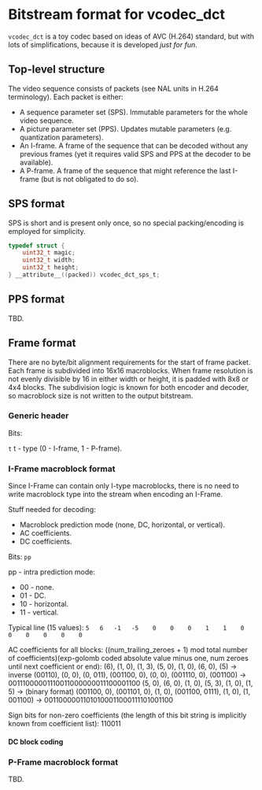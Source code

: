 # Bitstream format for vcodec_dct
`vcodec_dct` is a toy codec based on ideas of AVC (H.264) standard, but with lots of simplifications,
because it is developed *just for fun*.

## Top-level structure
The video sequence consists of packets (see NAL units in H.264 terminology).
Each packet is either:
* A sequence parameter set (SPS). Immutable parameters for the whole video sequence.
* A picture parameter set (PPS). Updates mutable parameters (e.g. quantization parameters).
* An I-frame. A frame of the sequence that can be decoded without
  any previous frames (yet it requires valid SPS and PPS at the decoder to be available).
* A P-frame. A frame of the sequence that might reference the last I-frame (but is not obligated to do so).

## SPS format
SPS is short and is present only once, so no special packing/encoding is employed for simplicity.

```c
typedef struct {
    uint32_t magic;
    uint32_t width;
    uint32_t height;
} __attribute__((packed)) vcodec_dct_sps_t;
```

## PPS format
TBD.

## Frame format
There are no byte/bit alignment requirements for the start of frame packet.
Each frame is subdivided into 16x16 macroblocks. When frame resolution is not
evenly divisible by 16 in either width or height, it is padded with 8x8 or 4x4 blocks.
The subdivision logic is known for both encoder and decoder, so macroblock size is not
written to the output bitstream.

### Generic header
Bits:

`t`
t - type (0 - I-frame, 1 - P-frame).

### I-Frame macroblock format
Since I-Frame can contain only I-type macroblocks, there is no need to write macroblock type
into the stream when encoding an I-Frame.

Stuff needed for decoding:
* Macroblock prediction mode (none, DC, horizontal, or vertical).
* AC coefficients.
* DC coefficients.

Bits:
`pp`

pp - intra prediction mode:
* 00 - none.
* 01 - DC.
* 10 - horizontal.
* 11 - vertical.

Typical line (15 values):
`5   6   -1   -5    0    0    0    1    1    0    0    0    0    0    0 `

AC coefficients for all blocks:
((num_trailing_zeroes + 1) mod total number of coefficients)(exp-golomb coded absolute value minus one, num zeroes until next coefficient or end):
(6), (1, 0), (1, 3), (5, 0), (1, 0), (6, 0), (5) -> inverse
(00110), (0, 0), (0, 011), (001100, 0), (0, 0), (001110, 0), (001100) -> 00111000001110011000000011100001100
(5, 0), (6, 0), (1, 0), (5, 3), (1, 0), (1, 5) -> (binary format)
(001100, 0), (001101, 0), (1, 0), (001100, 0111), (1, 0), (1, 001100) ->   00110000011010100011000111101001100

Sign bits for non-zero coefficients (the length of this bit string is implicitly known from coefficient list):
110011

#### DC block coding



### P-Frame macroblock format
TBD.
